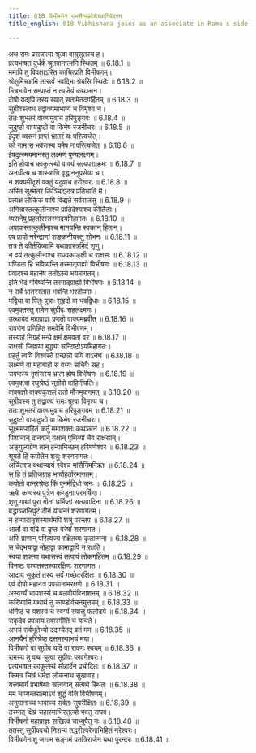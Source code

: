 ```yaml
---
title: 018 विभीषणेन रामसैन्यप्रवेशेच्छानिवेदनम्
title_english: 018 Vibhishana joins as an associate in Rama s side

---
```

<div class="audioEmbed"  caption="श्रीराम-हरिसीताराममूर्ति-घनपाठिभ्यां वचनम्" src="https://archive.org/download/Ramayana-recitation-Sriram-harisItArAmamUrti-Ghanapaati-v2/Kanda_6/Kanda_6_YK-018-Vibhishana_joins_as_an_associate_in_Rama_s_side.mp3"></div>

अथ रामः प्रसन्नात्मा श्रुत्वा वायुसुतस्य ह।  
प्रत्यभाषत दुर्धर्षः श्रुतवानात्मनि स्थितम् ॥ 6.18.1 ॥   
ममापि तु विवक्षाऽस्ति काचित्प्रति विभीषणम्।  
श्रोतुमिच्छामि तत्सर्वं भवद्भिः श्रेयसि स्थितैः ॥ 6.18.2 ॥   
मित्रभावेन सम्प्राप्तं न त्यजेयं कथञ्चन।  
दोषो यद्यपि तस्य स्यात् सतामेतदगर्हितम् ॥ 6.18.3 ॥   
सुग्रीवस्त्वथ तद्वाक्यमाभाष्य च विमृश्य च।  
ततः शुभतरं वाक्यमुवाच हरिपुङ्गवः ॥ 6.18.4 ॥   
सुदुष्टो वाप्यदुष्टो वा किमेष रजनीचरः ॥ 6.18.5 ॥   
ईदृशं व्यसनं प्राप्तं भ्रातरं यः परित्यजेत्।  
को नाम स भवेत्तस्य यमेष न परित्यजेत् ॥ 6.18.6 ॥   
ईषदुत्स्मयमानस्तु लक्ष्मणं पुण्यलक्ष्णम्।  
इति होवाच काकुत्स्थो वाक्यं सत्यपराक्रमः ॥ 6.18.7 ॥   
अनधीत्य च शास्त्राणि वृद्धाननुपसेव्य च।  
न शक्यमीदृशं वक्तुं यदुवाच हरीश्वरः ॥ 6.18.8 ॥   
अस्ति सूक्ष्मतरं किञ्चिद्यदत्र प्रतिभाति मे।  
प्रत्यक्षं लौकिकं वापि विद्यते सर्वराजसु ॥ 6.18.9 ॥   
अमित्रास्तत्कुलीनाश्च प्रातिदेश्याश्च कीर्तिताः।  
व्यसनेषु प्रहर्तारस्तस्मादयमिहागतः ॥ 6.18.10 ॥   
अपापास्तत्कुलीनाश्च मानयन्ति स्वकान् हितान्।  
एष प्रायो नरेन्द्राणां शङ्कनीयस्तु शोभनः ॥ 6.18.11 ॥   
तत्र ते कीर्तयिष्यामि यथाशास्त्रमिदं शृणु।  
न वयं तत्कुलीनाश्च राज्यकाङ्क्षी च राक्षसः ॥ 6.18.12 ॥   
पण्डिता हि भविष्यन्ति तस्माद्ग्राह्यो विभीषणः ॥ 6.18.13 ॥   
प्रवादश्च महानेष ततोऽस्य भयमागतम्।  
इति भेदं गमिष्यन्ति तस्माद्ग्राह्यो विभीषणः ॥ 6.18.14 ॥   
न सर्वे भ्रातरस्तात भवन्ति भरतोपमाः।  
मद्विधा वा पितुः पुत्राः सुहृदो वा भवद्विधाः ॥ 6.18.15 ॥   
एवमुक्तस्तु रामेण सुग्रीवः सहलक्ष्मणः।  
उत्थायेदं महाप्राज्ञः प्रणतो वाक्यमब्रवीत् ॥ 6.18.16 ॥   
रावणेन प्रणिहितं तमवेमि विभीषणम्।  
तस्याहं निग्रहं मन्ये क्षमं क्षमवतां वर ॥ 6.18.17 ॥   
राक्षसो जिह्मया बुद्ध्या सन्दिष्टोऽयमिहागतः।  
प्रहर्तुं त्वयि विश्वस्ते प्रच्छन्नो मयि वाऽनघ ॥ 6.18.18 ॥   
लक्ष्मणे वा महाबाहो स वध्यः सचिवैः सह।  
रावणस्य नृशंसस्य भ्राता ह्येष विभीषणः ॥ 6.18.19 ॥   
एवमुक्त्वा रघुश्रेष्ठं सुग्रीवो वाहिनीपतिः।  
वाक्यज्ञो वाक्यकुशलं ततो मौनमुपागमत् ॥ 6.18.20 ॥   
सुग्रीवस्य तु तद्वाक्यं रामः श्रुत्वा विमृश्य च।  
ततः शुभतरं वाक्यमुवाच हरिपुङ्गवम् ॥ 6.18.21 ॥   
सुदुष्टो वाप्यदुष्टो वा किमेष रजनीचरः।  
सूक्ष्ममप्यहितं कर्तुं ममाशक्तः कथञ्चन ॥ 6.18.22 ॥   
पिशाचान् दानवान् यक्षान् पृथिव्यां चैव राक्षसान्।  
अङ्गुल्यग्रेण तान् हन्यामिच्छन् हरिगणेश्वर ॥ 6.18.23 ॥   
श्रूयते हि कपोतेन शत्रुः शरणमागतः।  
अर्चितश्च यथान्यायं स्वैश्च मांसैर्निमन्त्रितः ॥ 6.18.24 ॥   
स हि तं प्रतिजग्राह भार्याहर्तारमागतम्।  
कपोतो वानरश्रेष्ठ किं पुनर्मद्विधो जनः ॥ 6.18.25 ॥   
ऋषेः कण्वस्य पुत्रेण कण्डुना परमर्षिणा।  
शृणु गाथां पुरा गीतां धर्मिष्ठां सत्यवादिना ॥ 6.18.26 ॥   
बद्धाञ्जलिपुटं दीनं याचन्तं शरणागतम्।  
न हन्यादानृशंस्यार्थमपि शत्रुं परन्तप ॥ 6.18.27 ॥   
आर्तो वा यदि वा दृप्तः परेषां शरणागतः।  
अरिः प्राणान् परित्यज्य रक्षितव्यः कृतात्मना ॥ 6.18.28 ॥   
स चेद्भयाद्वा मोहाद्वा कामाद्वापि न रक्षति।  
स्वया शक्त्या यथासत्त्वं तत्पापं लोकगर्हितम् ॥ 6.18.29 ॥   
विनष्टः पश्यतस्तस्यारक्षिणः शरणागतः।  
आदाय सुकृतं तस्य सर्वं गच्छेदरक्षितः ॥ 6.18.30 ॥   
एवं दोषो महानत्र प्रपन्नानामरक्षणे ॥ 6.18.31 ॥   
अस्वर्ग्यं चायशस्यं च बलवीर्यविनाशनम् ॥ 6.18.32 ॥   
करिष्यामि यथार्थं तु काण्डोर्वचनमुत्तमम् ॥ 6.18.33 ॥   
धर्मिष्ठं च यशस्यं च स्वर्ग्यं स्यात्तु फलोदये ॥ 6.18.34 ॥   
सकृदेव प्रपन्नाय तवास्मीति च याचते।  
अभयं सर्वभूतेभ्यो ददाम्येतद् व्रतं मम ॥ 6.18.35 ॥   
आनयैनं हरिश्रेष्ठ दत्तमस्याभयं मया।  
विभीषणो वा सुग्रीव यदि वा रावणः स्वयम् ॥ 6.18.36 ॥   
रामस्य तु वचः श्रुत्वा सुग्रीवः प्लवगेश्वरः।  
प्रत्यभाषत काकुत्स्थं सौहार्देन प्रचोदितः ॥ 6.18.37 ॥   
किमत्र चित्रं धर्मज्ञ लोकनाथ सुखावह।  
यत्त्वमार्यं प्रभाषेथाः सत्त्ववान् सत्पथे स्थितः ॥ 6.18.38 ॥   
मम चाप्यन्तरात्माऽयं शुद्धं वेत्ति विभीषणम्।  
अनुमानाच्च भावाच्च सर्वतः सुपरीक्षितः ॥ 6.18.39 ॥   
तस्मात् क्षिप्रं सहास्माभिस्तुल्यो भवतु राघव।  
विभीषणो महाप्राज्ञः सखित्वं चाभ्युपैतु नः ॥ 6.18.40 ॥   
ततस्तु सुग्रीववचो निशम्य तद्धरीश्वरेणाभिहितं नरेश्वरः।  
विभीषणेनाशु जगाम सङ्गमं पतत्रिराजेन यथा पुरन्दरः ॥ 6.18.41 ॥   